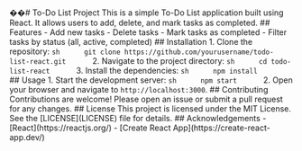 ��#   T o - D o   L i s t   P r o j e c t 
 
 
 
 T h i s   i s   a   s i m p l e   T o - D o   L i s t   a p p l i c a t i o n   b u i l t   u s i n g   R e a c t .   I t   a l l o w s   u s e r s   t o   a d d ,   d e l e t e ,   a n d   m a r k   t a s k s   a s   c o m p l e t e d . 
 
 
 
 # #   F e a t u r e s 
 
 
 
 -   A d d   n e w   t a s k s 
 
 -   D e l e t e   t a s k s 
 
 -   M a r k   t a s k s   a s   c o m p l e t e d 
 
 -   F i l t e r   t a s k s   b y   s t a t u s   ( a l l ,   a c t i v e ,   c o m p l e t e d ) 
 
 
 
 # #   I n s t a l l a t i o n 
 
 
 
 1 .   C l o n e   t h e   r e p o s i t o r y : 
 
         ` ` ` s h 
 
         g i t   c l o n e   h t t p s : / / g i t h u b . c o m / y o u r u s e r n a m e / t o d o - l i s t - r e a c t . g i t 
 
         ` ` ` 
 
 2 .   N a v i g a t e   t o   t h e   p r o j e c t   d i r e c t o r y : 
 
         ` ` ` s h 
 
         c d   t o d o - l i s t - r e a c t 
 
         ` ` ` 
 
 3 .   I n s t a l l   t h e   d e p e n d e n c i e s : 
 
         ` ` ` s h 
 
         n p m   i n s t a l l 
 
         ` ` ` 
 
 
 
 # #   U s a g e 
 
 
 
 1 .   S t a r t   t h e   d e v e l o p m e n t   s e r v e r : 
 
         ` ` ` s h 
 
         n p m   s t a r t 
 
         ` ` ` 
 
 2 .   O p e n   y o u r   b r o w s e r   a n d   n a v i g a t e   t o   ` h t t p : / / l o c a l h o s t : 3 0 0 0 ` . 
 
 
 
 # #   C o n t r i b u t i n g 
 
 
 
 C o n t r i b u t i o n s   a r e   w e l c o m e !   P l e a s e   o p e n   a n   i s s u e   o r   s u b m i t   a   p u l l   r e q u e s t   f o r   a n y   c h a n g e s . 
 
 
 
 # #   L i c e n s e 
 
 
 
 T h i s   p r o j e c t   i s   l i c e n s e d   u n d e r   t h e   M I T   L i c e n s e .   S e e   t h e   [ L I C E N S E ] ( L I C E N S E )   f i l e   f o r   d e t a i l s . 
 
 
 
 # #   A c k n o w l e d g e m e n t s 
 
 
 
 -   [ R e a c t ] ( h t t p s : / / r e a c t j s . o r g / ) 
 
 -   [ C r e a t e   R e a c t   A p p ] ( h t t p s : / / c r e a t e - r e a c t - a p p . d e v / ) 
 
 
